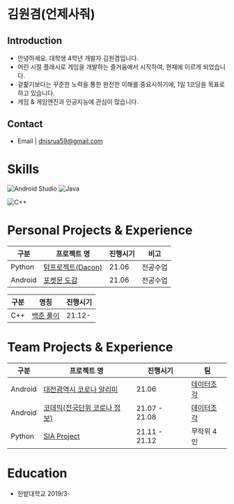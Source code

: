 # 김원겸(언제사줘)
## Introduction
- 안녕하세요. 대학생 4학년 개발자 김원겸입니다.
- 어린 시절 플래시로 게임을 개발하는 즐거움에서 시작하여, 현재에 이르게 되었습니다.
- 겉핥기보다는 꾸준한 노력을 통한 완전한 이해를 중요시하기에, 1일 1코딩을 목표로 하고 있습니다.
- 게임 & 게임엔진과 인공지능에 관심이 많습니다.

## Contact
- Email | dnjsrua59@gmail.com

# Skills

![Android Studio](https://img.shields.io/badge/Android%20Studio-3DDC84.svg?style=for-the-badge&logo=android-studio&logoColor=white) ![Java](https://img.shields.io/badge/java-%23ED8B00.svg?style=for-the-badge&logo=java&logoColor=white) 

![C++](https://img.shields.io/badge/c++-%2300599C.svg?style=for-the-badge&logo=c%2B%2B&logoColor=white) 



# Personal Projects & Experience
  |구분|프로젝트 명|진행시기|비고|
  |---|------|-------|---|
  |Python|[텀프로젝트(Dacon)](https://github.com/EoNjesajo/Python-Data_Analysis)|21.06|전공수업|
  |Android|[포켓몬 도감](https://github.com/EoNjesajo/Android-Daejeon_COVID19_Notification)|21.06|전공수업|<br><br>

  |구분|명칭|진행시기|
  |---|------|-------|
  |C++|[백준 풀이](https://github.com/EoNjesajo/Cpp-BaekJoon)|21.12-|<br><br>
  

# Team Projects & Experience
  |구분|프로젝트 명|진행시기|팀|
  |---|------|-------|---|
  |Android|[대전광역시 코로나 알리미](https://github.com/EoNjesajo/Android-Daejeon_COVID19_Notification)|21.06|[데이터조각](https://github.com/EoNjesajo/PoData)|
  |Android|[코데믹(전국단위 코로나 정보)](https://github.com/EoNjesajo/Android-KorDemic)|21.07 - 21.08|[데이터조각](https://github.com/EoNjesajo/PoData)|
  |Python|[SIA Project](https://github.com/EoNjesajo/Python-SIA_Project)|21.11 - 21.12|무작위 4인|<br><br>

# Education
- 한밭대학교
2019/3-
